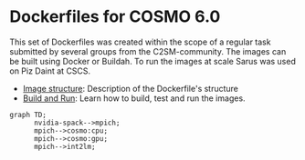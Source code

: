 # Dockerfiles for COSMO 6.0
This set of Dockerfiles was created within the scope of a regular task submitted by several groups from the C2SM-community.
The images can be built using Docker or Buildah. To run the images at scale Sarus was used on Piz Daint at CSCS.

   * [Image structure](docs/image_structure.md): Description of the Dockerfile's structure
   * [Build and Run](docs/build_test_run.md): Learn how to build, test and run the images.

```mermaid
graph TD;
      nvidia-spack-->mpich;
      mpich-->cosmo:cpu;
      mpich-->cosmo:gpu;
      mpich-->int2lm;

```


